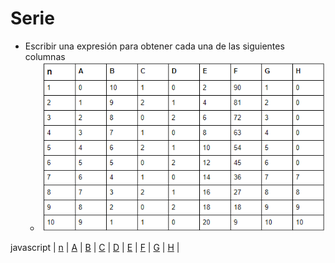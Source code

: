 # Serie

* Escribir  una expresión para obtener cada una de las siguientes columnas
   * ![Tabla](./images/tabla.png)

javascript
|
[n](https://github.com/USantaTecla-mathematics/javascript/blob/master/expresiones/Tabla-n/Tabla-n.js)
|
[A](https://github.com/USantaTecla-mathematics/javascript/blob/master/expresiones/Tabla-A/Tabla-A.js)
|
[B](https://github.com/USantaTecla-mathematics/javascript/blob/master/expresiones/Tabla-B/Tabla-B.js)
|
[C](https://github.com/USantaTecla-mathematics/javascript/blob/master/expresiones/Tabla-C/Tabla-C.js)
|
[D](https://github.com/USantaTecla-mathematics/javascript/blob/master/expresiones/Tabla-D/Tabla-D.js)
|
[E](https://github.com/USantaTecla-mathematics/javascript/blob/master/expresiones/Tabla-E/Tabla-E.js)
|
[F](https://github.com/USantaTecla-mathematics/javascript/blob/master/expresiones/Tabla-F/Tabla-F.js)
|
[G](https://github.com/USantaTecla-mathematics/javascript/blob/master/expresiones/Tabla-G/Tabla-G.js)
|
[H](https://github.com/USantaTecla-mathematics/javascript/blob/master/expresiones/Tabla-H/Tabla-H.js)
|
